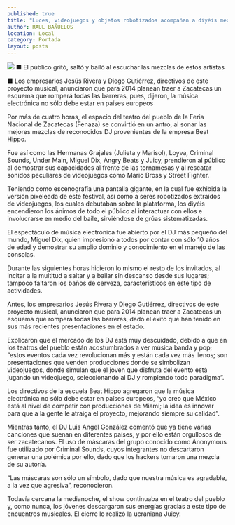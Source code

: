 ```yaml
---
published: true
title: "Luces, videojuegos y objetos robotizados acompañan a diyéis mexicanos y extranjeros"
author: RAUL BAÑUELOS
location: Local
category: Portada
layout: posts
---
```


![](http://i.imgur.com/73MFPVfm.jpg)
■ El público gritó, saltó y bailó al escuchar las mezclas de estos artistas

■ Los empresarios Jesús Rivera y Diego Gutiérrez, directivos de este proyecto musical, anunciaron que para 2014 planean traer a Zacatecas un esquema que romperá todas las barreras, pues, dijeron, la música electrónica no sólo debe estar en países europeos

Por más de cuatro horas, el espacio del teatro del pueblo de la Feria Nacional de Zacatecas (Fenaza) se convirtió en un antro, al sonar las mejores mezclas de reconocidos DJ provenientes de la empresa Beat Hippo.

Fue así como las Hermanas Grajales (Julieta y Marisol), Loyva, Criminal Sounds, Under Main, Miguel Dix, Angry Beats y Juicy, prendieron al público al demostrar sus capacidades al frente de las tornamesas y al rescatar sonidos peculiares de videojuegos como Mario Bross y Street Fighter.

Teniendo como escenografía una pantalla gigante, en la cual fue exhibida la versión pixeleada de este festival, así como a seres robotizados extraídos de videojuegos, los cuales debutaban sobre la plataforma, los diyéis encendieron los ánimos de todo el público al interactuar con ellos e involucrarse en medio del baile, sirviéndose de grúas sistematizadas.

El espectáculo de música electrónica fue abierto por el DJ más pequeño del mundo, Miguel Dix, quien impresionó a todos por contar con sólo 10 años de edad y demostrar su amplio dominio y conocimiento en el manejo de las consolas.

Durante las siguientes horas hicieron lo mismo el resto de los invitados, al incitar a la multitud a saltar y a bailar sin descanso desde sus lugares; tampoco faltaron los baños de cerveza, característicos en este tipo de actividades.

Antes, los empresarios Jesús Rivera y Diego Gutiérrez, directivos de este proyecto musical, anunciaron que para 2014 planean traer a Zacatecas un esquema que romperá todas las barreras, dado el éxito que han tenido en sus más recientes presentaciones en el estado.  

Explicaron que el mercado de los DJ está muy descuidado, debido a que en los teatros del pueblo están acostumbrados a ver música banda y pop; “estos eventos cada vez revolucionan más y están cada vez más llenos; son presentaciones que venden producciones donde se simbolizan videojuegos, donde simulan que el joven que disfruta del evento está jugando un videojuego, seleccionando al DJ y rompiendo todo paradigma”.

Los directivos de la escuela Beat Hippo agregaron que la música electrónica no sólo debe estar en países europeos, “yo creo que México está al nivel de competir con producciones de Miami; la idea es innovar para que a la gente le atraiga el proyecto, mejorando siempre su calidad”.

Mientras tanto, el DJ Luis Angel González comentó que ya tiene varias canciones que suenan en diferentes países, y por ello están orgullosos de ser zacatecanos.
El uso de máscaras del grupo conocido como Anonymous fue utilizado por Criminal Sounds, cuyos integrantes no descartaron generar una polémica por ello, dado que los hackers tomaron una mezcla de su autoría.

“Las máscaras son sólo un símbolo, dado que nuestra música es agradable, a la vez que agresiva”, reconocieron.

Todavía cercana la medianoche, el show continuaba en el teatro del pueblo y, como nunca, los jóvenes descargaron sus energías gracias a este tipo de encuentros musicales. El cierre lo realizó la ucraniana Juicy.
